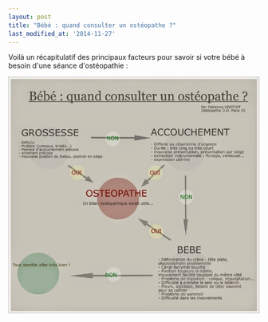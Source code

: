```yaml
---
layout: post
title: "Bébé : quand consulter un ostéopathe ?"
last_modified_at: '2014-11-27'
---
```


Voilà un récapitulatif des principaux facteurs pour savoir si votre bébé à besoin d'une séance d'ostéopathie :

![Schéma consultation bébé](/assets/2014-08-21/Consultation-bebe.jpg)
